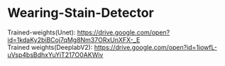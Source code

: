 # Wearing-Stain-Detector
Trained-weights(Unet): https://drive.google.com/open?id=1kdaKy2biBCoj7qMg8Nm37ORxUnXFX-_E <br/>
Trained weights(DeeplabV2): https://drive.google.com/open?id=1iowfL-uVsp4bsBdhxYuYiT217O0AKWiv
